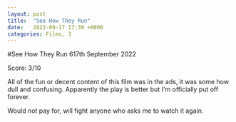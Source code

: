 ```yaml
---
layout: post
title:  "See How They Run"
date:   2022-09-17 17:39 +0000
categories: Films, 3
---
```


#See How They Run
617th September 2022

Score: 3/10 

All of the fun or decent content of this film was in the ads, it was some how dull and confusing. Apparently the play is better but I'm officially put off forever. 

Would not pay for, will fight anyone who asks me to watch it again.